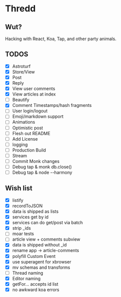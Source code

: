 # Thredd

## Wut?

Hacking with React, Koa, Tap, and other party animals.

## TODOS

- [x] Astroturf
- [x] Store/View
- [x] Post
- [x] Reply
- [x] View user comments
- [x] View articles at index
- [ ] Beautify
- [x] Comment Timestamps/hash fragments
- [ ] User login/logout
- [ ] Emoji/markdown support
- [ ] Animations
- [ ] Optimistic post
- [ ] Flesh out README
- [ ] Add License
- [ ] logging
- [ ] Production Build
- [ ] Stream
- [ ] Commit Monk changes
- [ ] Debug tap & monk db.close()
- [ ] Debug tap & node --harmony

## Wish list

- [x] listify
- [x] recordToJSON
- [x] data is shipped as lists
- [x] services get by id
- [x] services can do get/post via batch
- [x] strip _ids
- [ ] moar tests
- [ ] article view + comments subview
- [x] data is shipped without _id
- [x] rename app -> article-comments
- [x] polyfill Custom Event
- [x] use superagent for xbrowser
- [x] mv schemas and transforms
- [ ] Thread naming
- [x] Editor naming
- [x] getFor... accepts id list
- [x] no awkward koa errors

